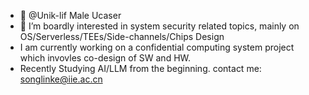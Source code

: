 - 👋 @Unik-lif Male Ucaser
- 👀 I’m boardly interested in system security related topics, mainly on OS/Serverless/TEEs/Side-channels/Chips Design
- I am currently working on a confidential computing system project which invovles co-design of SW and HW.
- Recently Studying AI/LLM from the beginning.
contact me: songlinke@iie.ac.cn
<!---
Unik-lif/Unik-lif is a ✨ special ✨ repository because its `README.md` (this file) appears on your GitHub profile.
You can click the Preview link to take a look at your changes.
--->
